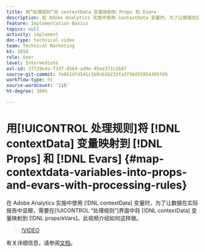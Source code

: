 ```yaml
---
title: 用“处理规则”将 contextData 变量映射到 Props 和 Evars
description: 在 Adobe Analytics 实施中使用 contextData 变量时，为了让数据在实际报告中显眼，需要在“处理规则”界面中将 contextData 变量映射到 props/eVars。此视频介绍如何这样做。
feature: Implementation Basics
topics: null
activity: implement
doc-type: technical video
team: Technical Marketing
kt: 1850
role: User
level: Intermediate
exl-id: 37729e4a-f33f-4564-a49e-95ee371c1687
source-git-commit: fe861dfd541c1b9cb3b233fa3f56d55054305fd9
workflow-type: ht
source-wordcount: '116'
ht-degree: 100%

---
```


# 用[!UICONTROL 处理规则]将 [!DNL contextData] 变量映射到 [!DNL Props] 和 [!DNL Evars] {#map-contextdata-variables-into-props-and-evars-with-processing-rules}

在 Adobe Analytics 实施中使用 [!DNL contextData] 变量时，为了让数据在实际报告中显眼，需要在[!UICONTROL “处理规则”]界面中将 [!DNL contextData] 变量映射到 [!DNL props/eVars]。此视频介绍如何这样做。

>[!VIDEO](https://video.tv.adobe.com/v/26124/?quality=12)

有关详细信息，请参阅[文档](https://experienceleague.adobe.com/docs/analytics/admin/admin-tools/processing-rules/processing-rules.html?lang=en)。
